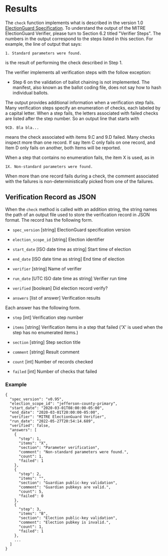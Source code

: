 # Results

The `check` function implements what is described in the version 1.0
[ElectionGuard Specification](https://www.electionguard.vote/spec/).
To understand the output of the MITRE ElectionGuard Verifier, please
turn to Section 6.2 titled "Verifier Steps".  The numbers in the
output correspond to the steps listed in this section.  For example,
the line of output that says:

```
1. Standard parameters were found.
```

is the result of performing the check described in Step 1.

The verifier implements all verification steps with the follow
exception:

 * Step 6 on the validation of ballot chaining is not implemented.
   The manifest, also known as the ballot coding file, does not say
   how to hash individual ballots.

The output provides additional information when a verification step
fails.  Many verification steps specify an enumeration of checks, each
labeled by a capital letter.  When a step fails, the letters
associated with failed checks are listed after the step number.  So an
output line that starts with

```
9CD. Bla bla...
```

means the check associated with items 9.C and 9.D failed.  Many checks
inspect more than one record.  If say Item C only fails on one record,
and Item D only fails on another, both Items will be reported.

When a step that contains no enumeration fails, the item X is used, as
in

```
1X. Non-standard parameters were found.
```

When more than one record fails during a check, the comment associated
with the failures is non-deterministically picked from one of the
failures.

## Verification Record as JSON

When the `check` method is called with an addition string, the string
names the path of an output file used to store the verification record
in JSON format.  The record has the following form.

- `spec_version` [string] ElectionGuard specification version

- `election_scope_id` [string] Election identifier

- `start_date` [ISO date time as string] Start time of election

- `end_date` [ISO date time as string] End time of election

- `verifier` [string] Name of verifier

- `run_date` [UTC ISO date time as string] Verifier run time

- `verified` [boolean] Did election record verify?

- `answers` [list of answer] Verification results

Each answer has the following form.

- `step` [int] Verification step number

- `items` [string] Verification items in a step that failed ('X' is
  used when the step has no enumerated items.)

- `section` [string] Step section title

- `comment` [string] Result comment

- `count` [int] Number of records checked

- `failed` [int] Number of checks that failed

### Example

```
{
  "spec_version": "v0.95",
  "election_scope_id": "jefferson-county-primary",
  "start_date": "2020-03-01T08:00:00-05:00",
  "end_date": "2020-03-01T20:00:00-05:00",
  "verifier": "MITRE ElectionGuard Verifier",
  "run_date": "2022-05-27T20:54:14.689",
  "verified": false,
  "answers": [
    {
      "step": 1,
      "items": "X",
      "section": "Parameter verification",
      "comment": "Non-standard parameters were found.",
      "count": 1,
      "failed": 1
    },
    {
      "step": 2,
      "items": "",
      "section": "Guardian public-key validation",
      "comment": "Guardian pubkeys are valid.",
      "count": 5,
      "failed": 0
    },
    {
      "step": 3,
      "items": "B",
      "section": "Election public-key validation",
      "comment": "Election pubkey is invalid.",
      "count": 1,
      "failed": 1
    },
    ...
  ]
}
```
